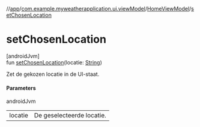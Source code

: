 //[app](../../../index.md)/[com.example.myweatherapplication.ui.viewModel](../index.md)/[HomeViewModel](index.md)/[setChosenLocation](set-chosen-location.md)

# setChosenLocation

[androidJvm]\
fun [setChosenLocation](set-chosen-location.md)(locatie: [String](https://kotlinlang.org/api/latest/jvm/stdlib/kotlin/-string/index.html))

Zet de gekozen locatie in de UI-staat.

#### Parameters

androidJvm

| | |
|---|---|
| locatie | De geselecteerde locatie. |
